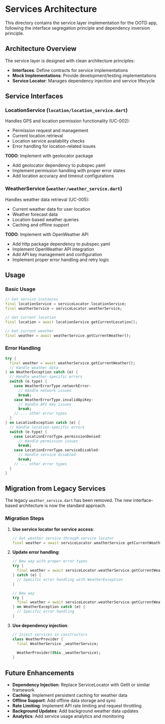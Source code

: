 # Services Architecture

This directory contains the service layer implementation for the OOTD app, following the interface segregation principle and dependency inversion principle.

## Architecture Overview

The service layer is designed with clean architecture principles:

- **Interfaces**: Define contracts for service implementations
- **Mock Implementations**: Provide development/testing implementations
- **Service Locator**: Manages dependency injection and service lifecycle

## Service Interfaces

### LocationService (`location/location_service.dart`)

Handles GPS and location permission functionality (UC-002):

- Permission request and management
- Current location retrieval
- Location service availability checks
- Error handling for location-related issues

**TODO**: Implement with geolocator package
- Add geolocator dependency to pubspec.yaml
- Implement permission handling with proper error states
- Add location accuracy and timeout configurations

### WeatherService (`weather/weather_service.dart`)

Handles weather data retrieval (UC-005):

- Current weather data for user location
- Weather forecast data
- Location-based weather queries
- Caching and offline support

**TODO**: Implement with OpenWeather API
- Add http package dependency to pubspec.yaml
- Implement OpenWeather API integration
- Add API key management and configuration
- Implement proper error handling and retry logic

## Usage

### Basic Usage

```dart
// Get service instances
final locationService = serviceLocator.locationService;
final weatherService = serviceLocator.weatherService;

// Get current location
final location = await locationService.getCurrentLocation();

// Get current weather
final weather = await weatherService.getCurrentWeather();
```

### Error Handling

```dart
try {
  final weather = await weatherService.getCurrentWeather();
  // Handle weather data
} on WeatherException catch (e) {
  // Handle weather-specific errors
  switch (e.type) {
    case WeatherErrorType.networkError:
      // Handle network issues
      break;
    case WeatherErrorType.invalidApiKey:
      // Handle API key issues
      break;
    // ... other error types
  }
} on LocationException catch (e) {
  // Handle location-specific errors
  switch (e.type) {
    case LocationErrorType.permissionDenied:
      // Handle permission issues
      break;
    case LocationErrorType.serviceDisabled:
      // Handle service disabled
      break;
    // ... other error types
  }
}
```

## Migration from Legacy Services

The legacy `weather_service.dart` has been removed. The new interface-based architecture is now the standard approach.

### Migration Steps

1. **Use service locator for service access**:
   ```dart
   // Get weather service through service locator
   final weather = await serviceLocator.weatherService.getCurrentWeather();
   ```

2. **Update error handling**:
   ```dart
   // New way with proper error types
   try {
     final weather = await serviceLocator.weatherService.getCurrentWeather();
   } catch (e) {
     // Specific error handling with WeatherException
   }
   
   // New way
   try {
     final weather = await serviceLocator.weatherService.getCurrentWeather();
   } on WeatherException catch (e) {
     // Specific error handling
   }
   ```

3. **Use dependency injection**:
   ```dart
   // Inject services in constructors
   class WeatherProvider {
     final WeatherService _weatherService;
     
     WeatherProvider(this._weatherService);
   }
   ```

## Future Enhancements

- **Dependency Injection**: Replace ServiceLocator with GetIt or similar framework
- **Caching**: Implement persistent caching for weather data
- **Offline Support**: Add offline data storage and sync
- **Rate Limiting**: Implement API rate limiting and request throttling
- **Background Updates**: Add background weather data updates
- **Analytics**: Add service usage analytics and monitoring
